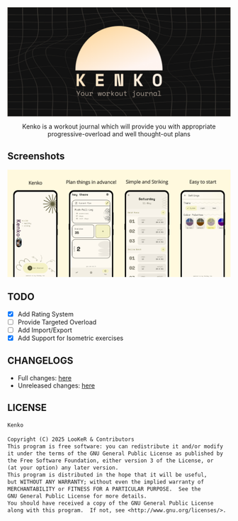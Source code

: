 <div align="center">

<img width="" src="metadata/en-US/images/featureGraphic.png" alt="Kenko" align="center">

Kenko is a workout journal which will provide you with appropriate progressive-overload and well
thought-out plans

</div>

<div align="left">

## Screenshots

<img src="metadata/en-US/images/phoneScreenshots/1.png" width="25%" /><img src="metadata/en-US/images/phoneScreenshots/2.png" width="25%" /><img src="metadata/en-US/images/phoneScreenshots/3.png" width="25%" /><img src="metadata/en-US/images/phoneScreenshots/4.png" width="25%" />

## TODO

- [x] Add Rating System
- [ ] Provide Targeted Overload
- [ ] Add Import/Export
- [x] Add Support for Isometric exercises

## CHANGELOGS
- Full changes: [here](https://github.com/Iamlooker/Kenko/blob/main/CHANGELOG.md)
- Unreleased changes: [here](https://github.com/Iamlooker/Kenko/blob/main/CHANGELOG.md#unreleased)

## LICENSE

```
Kenko

Copyright (C) 2025 LooKeR & Contributors
This program is free software: you can redistribute it and/or modify
it under the terms of the GNU General Public License as published by
the Free Software Foundation, either version 3 of the License, or
(at your option) any later version.
This program is distributed in the hope that it will be useful,
but WITHOUT ANY WARRANTY; without even the implied warranty of
MERCHANTABILITY or FITNESS FOR A PARTICULAR PURPOSE.  See the
GNU General Public License for more details.
You should have received a copy of the GNU General Public License
along with this program.  If not, see <http://www.gnu.org/licenses/>.
```

</div>
